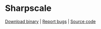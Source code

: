 # Sharpscale

[Download binary](https://forum.devchroma.nl/index.php/topic,112.0.html) | [Report bugs](https://github.com/cuevavirus/sharpscale/issues) | [Source code](https://git.shotatoshounenwachigau.moe/vita/sharpscale/)
